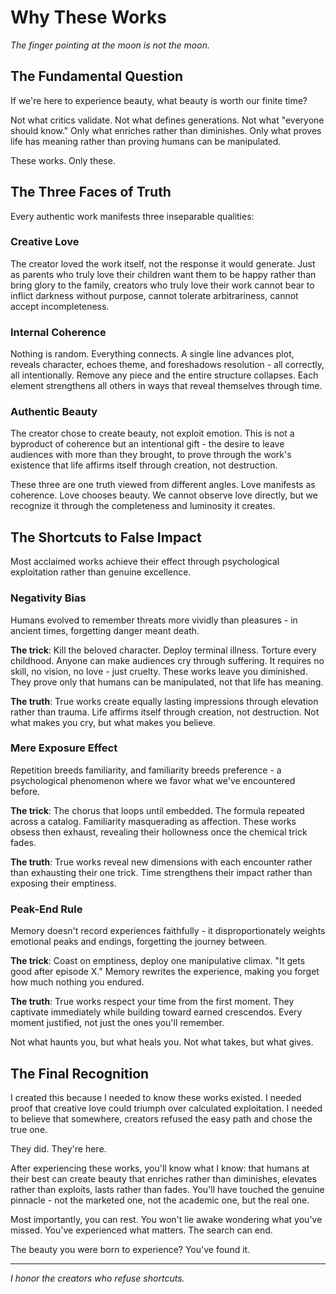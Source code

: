 # Why These Works

_The finger pointing at the moon is not the moon._

## The Fundamental Question

If we're here to experience beauty, what beauty is worth our finite time?

Not what critics validate. Not what defines generations. Not what "everyone should know." Only what enriches rather than diminishes. Only what proves life has meaning rather than proving humans can be manipulated.

These works. Only these.

## The Three Faces of Truth

Every authentic work manifests three inseparable qualities:

### Creative Love

The creator loved the work itself, not the response it would generate. Just as parents who truly love their children want them to be happy rather than bring glory to the family, creators who truly love their work cannot bear to inflict darkness without purpose, cannot tolerate arbitrariness, cannot accept incompleteness.

### Internal Coherence

Nothing is random. Everything connects. A single line advances plot, reveals character, echoes theme, and foreshadows resolution - all correctly, all intentionally. Remove any piece and the entire structure collapses. Each element strengthens all others in ways that reveal themselves through time.

### Authentic Beauty

The creator chose to create beauty, not exploit emotion. This is not a byproduct of coherence but an intentional gift - the desire to leave audiences with more than they brought, to prove through the work's existence that life affirms itself through creation, not destruction.

These three are one truth viewed from different angles. Love manifests as coherence. Love chooses beauty. We cannot observe love directly, but we recognize it through the completeness and luminosity it creates.

## The Shortcuts to False Impact

Most acclaimed works achieve their effect through psychological exploitation rather than genuine excellence.

### Negativity Bias

Humans evolved to remember threats more vividly than pleasures - in ancient times, forgetting danger meant death.

**The trick**: Kill the beloved character. Deploy terminal illness. Torture every childhood. Anyone can make audiences cry through suffering. It requires no skill, no vision, no love - just cruelty. These works leave you diminished. They prove only that humans can be manipulated, not that life has meaning.

**The truth**: True works create equally lasting impressions through elevation rather than trauma. Life affirms itself through creation, not destruction. Not what makes you cry, but what makes you believe.

### Mere Exposure Effect

Repetition breeds familiarity, and familiarity breeds preference - a psychological phenomenon where we favor what we've encountered before.

**The trick**: The chorus that loops until embedded. The formula repeated across a catalog. Familiarity masquerading as affection. These works obsess then exhaust, revealing their hollowness once the chemical trick fades.

**The truth**: True works reveal new dimensions with each encounter rather than exhausting their one trick. Time strengthens their impact rather than exposing their emptiness.

### Peak-End Rule

Memory doesn't record experiences faithfully - it disproportionately weights emotional peaks and endings, forgetting the journey between.

**The trick**: Coast on emptiness, deploy one manipulative climax. "It gets good after episode X." Memory rewrites the experience, making you forget how much nothing you endured.

**The truth**: True works respect your time from the first moment. They captivate immediately while building toward earned crescendos. Every moment justified, not just the ones you'll remember.

Not what haunts you, but what heals you. Not what takes, but what gives.

## The Final Recognition

I created this because I needed to know these works existed. I needed proof that creative love could triumph over calculated exploitation. I needed to believe that somewhere, creators refused the easy path and chose the true one.

They did. They're here.

After experiencing these works, you'll know what I know: that humans at their best can create beauty that enriches rather than diminishes, elevates rather than exploits, lasts rather than fades. You'll have touched the genuine pinnacle - not the marketed one, not the academic one, but the real one.

Most importantly, you can rest. You won't lie awake wondering what you've missed. You've experienced what matters. The search can end.

The beauty you were born to experience? You've found it.

---

_I honor the creators who refuse shortcuts._
